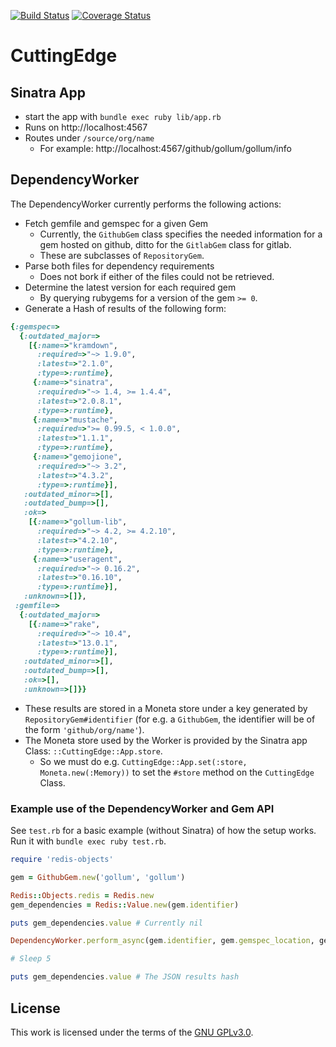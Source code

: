 [![Build Status](https://travis-ci.org/repotag/cutting_edge.svg?branch=master)](https://travis-ci.org/repotag/cutting_edge)
[![Coverage Status](https://coveralls.io/repos/github/repotag/cutting_edge/badge.svg?branch=master)](https://coveralls.io/github/repotag/cutting_edge?branch=master)

# CuttingEdge

## Sinatra App

* start the app with `bundle exec ruby lib/app.rb`
* Runs on http://localhost:4567
* Routes under `/source/org/name`
  * For example: http://localhost:4567/github/gollum/gollum/info

## DependencyWorker

The DependencyWorker currently performs the following actions:

* Fetch gemfile and gemspec for a given Gem
  * Currently, the `GithubGem` class specifies the needed information for a gem hosted on github, ditto for the `GitlabGem` class for gitlab.
  * These are subclasses of `RepositoryGem`.
* Parse both files for dependency requirements
  * Does not bork if either of the files could not be retrieved.
* Determine the latest version for each required gem
  * By querying rubygems for a version of the gem `>= 0`.
* Generate a Hash of results of the following form:
```ruby
{:gemspec=>
  {:outdated_major=>
    [{:name=>"kramdown",
      :required=>"~> 1.9.0",
      :latest=>"2.1.0",
      :type=>:runtime},
     {:name=>"sinatra",
      :required=>"~> 1.4, >= 1.4.4",
      :latest=>"2.0.8.1",
      :type=>:runtime},
     {:name=>"mustache",
      :required=>">= 0.99.5, < 1.0.0",
      :latest=>"1.1.1",
      :type=>:runtime},
     {:name=>"gemojione",
      :required=>"~> 3.2",
      :latest=>"4.3.2",
      :type=>:runtime}],
   :outdated_minor=>[],
   :outdated_bump=>[],
   :ok=>
    [{:name=>"gollum-lib",
      :required=>"~> 4.2, >= 4.2.10",
      :latest=>"4.2.10",
      :type=>:runtime},
     {:name=>"useragent",
      :required=>"~> 0.16.2",
      :latest=>"0.16.10",
      :type=>:runtime}],
   :unknown=>[]},
 :gemfile=>
  {:outdated_major=>
    [{:name=>"rake",
      :required=>"~> 10.4",
      :latest=>"13.0.1",
      :type=>:runtime}],
   :outdated_minor=>[],
   :outdated_bump=>[],
   :ok=>[],
   :unknown=>[]}}

```
* These results are stored in a Moneta store under a key generated by `RepositoryGem#identifier` (for e.g. a `GithubGem`, the identifier will be of the form `'github/org/name'`).
* The Moneta store used by the Worker is provided by the Sinatra app Class: `::CuttingEdge::App.store`.
  * So we must do e.g. `CuttingEdge::App.set(:store, Moneta.new(:Memory))` to set the `#store` method on the `CuttingEdge` Class.

### Example use of the DependencyWorker and Gem API

See `test.rb` for a basic example (without Sinatra) of how the setup works. Run it with `bundle exec ruby test.rb`.

```ruby
require 'redis-objects'

gem = GithubGem.new('gollum', 'gollum')

Redis::Objects.redis = Redis.new
gem_dependencies = Redis::Value.new(gem.identifier)

puts gem_dependencies.value # Currently nil

DependencyWorker.perform_async(gem.identifier, gem.gemspec_location, gem.gemfile_location) # Fire up a Sidekiq job

# Sleep 5

puts gem_dependencies.value # The JSON results hash
```

## License

This work is licensed under the terms of the [GNU GPLv3.0](LICENSE).
